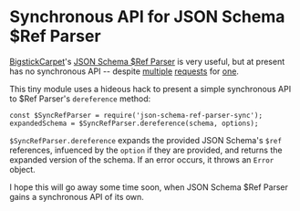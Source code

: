 # Synchronous API for JSON Schema $Ref Parser

[BigstickCarpet](https://github.com/BigstickCarpet)'s [JSON Schema $Ref Parser](https://github.com/BigstickCarpet/json-schema-ref-parser) is very useful, but at present has no synchronous API -- despite [multiple](https://github.com/BigstickCarpet/json-schema-ref-parser/issues/14) [requests](https://github.com/BigstickCarpet/swagger-parser/issues/54) for [one](https://github.com/BigstickCarpet/json-schema-ref-parser/issues/82).

This tiny module uses a hideous hack to present a simple synchronous API to $Ref Parser's `dereference` method:

    const $SyncRefParser = require('json-schema-ref-parser-sync');
    expandedSchema = $SyncRefParser.dereference(schema, options);

`$SyncRefParser.dereference` expands the provided JSON Schema's `$ref` references, infuenced by the `option` if they are provided, and returns the expanded version of the schema. If an error occurs, it throws an `Error` object.

I hope this will go away some time soon, when JSON Schema $Ref Parser gains a synchronous API of its own.

